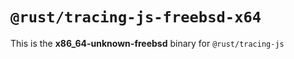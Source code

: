 # `@rust/tracing-js-freebsd-x64`

This is the **x86_64-unknown-freebsd** binary for `@rust/tracing-js`
